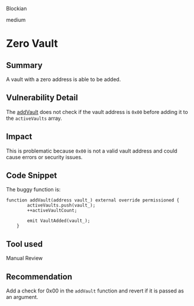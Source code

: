 Blockian

medium

# Zero Vault

## Summary
A vault with a zero address is able to be added.

## Vulnerability Detail
The [addVault](https://github.com/sherlock-audit/2023-02-olympus/blob/main/src/modules/LQREG/OlympusLiquidityRegistry.sol#L35) does not check if the vault address is `0x00` before adding it to the `activeVaults` array.

## Impact
This is problematic because `0x00` is not a valid vault address and could cause errors or security issues.


## Code Snippet
The buggy function is:

```solidity
function addVault(address vault_) external override permissioned {
        activeVaults.push(vault_);
        ++activeVaultCount;

        emit VaultAdded(vault_);
    }
```

## Tool used
Manual Review


## Recommendation
Add a check for 0x00 in the `addVault` function and revert if it is passed as an argument.
